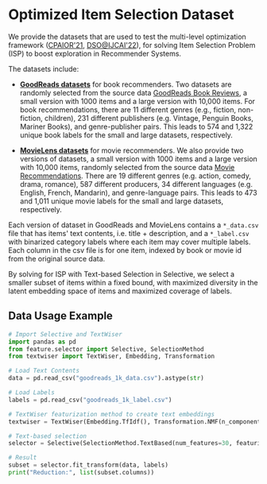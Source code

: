 # Optimized Item Selection Dataset

We provide the datasets that are used to test the multi-level optimization framework ([CPAIOR'21](https://link.springer.com/chapter/10.1007/978-3-030-78230-6_27), [DSO@IJCAI'22](https://arxiv.org/abs/2112.03105)), for solving Item Selection Problem (ISP) to boost exploration in Recommender Systems.

The datasets include:

* [**GoodReads datasets**](book%20recommenders/) for book recommenders. Two datasets are randomly selected from the source data [GoodReads Book Reviews](https://dl.acm.org/doi/10.1145/3240323.3240369), a small version with 1000 items and a large version with 10,000 items. For book recommendations, there are 11 different genres (e.g., fiction, non-fiction, children), 231 different publishers (e.g. Vintage, Penguin Books, Mariner Books), and genre-publisher pairs. This leads to 574 and 1,322 unique book labels for the small and large datasets, respectively.


* [**MovieLens datasets**](movie%20recommenders/) for movie recommenders. We also provide two versions of datasets, a small version with 1000 items and a large version with 10,000 items, randomly selected from the source data [Movie Recommendations](https://dl.acm.org/doi/10.1145/2827872). There are 19 different genres (e.g. action, comedy, drama, romance), 587 different producers, 34 different languages (e.g. English, French, Mandarin), and genre-language pairs. This leads to 473 and 1,011 unique movie labels for the small and large datasets, respectively.

Each version of dataset in GoodReads and MovieLens contains a `*_data.csv` file that has items' text contents, i.e. title + description, and a `*_label.csv` with binarized category labels where each item may cover multiple labels. Each column in the csv file is for one item, indexed by book or movie id from the original source data.

By solving for ISP with Text-based Selection in Selective, we select a smaller subset of items within a fixed bound, with maximized diversity in the latent embedding space of items and maximized coverage of labels.

## Data Usage Example
```python
# Import Selective and TextWiser
import pandas as pd
from feature.selector import Selective, SelectionMethod
from textwiser import TextWiser, Embedding, Transformation

# Load Text Contents
data = pd.read_csv("goodreads_1k_data.csv").astype(str)

# Load Labels 
labels = pd.read_csv("goodreads_1k_label.csv")

# TextWiser featurization method to create text embeddings
textwiser = TextWiser(Embedding.TfIdf(), Transformation.NMF(n_components=20))

# Text-based selection
selector = Selective(SelectionMethod.TextBased(num_features=30, featurization_method=textwiser))

# Result
subset = selector.fit_transform(data, labels)
print("Reduction:", list(subset.columns))
```